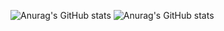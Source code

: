 ![Anurag's GitHub stats](https://github-readme-stats.vercel.app/api?username=justcallmesimon26&show_icons=true&theme=transparent)
![Anurag's GitHub stats](https://github-readme-stats.vercel.app/api/wakatime?username=Justcallmesimon&show_icons=true&theme=transparent)
